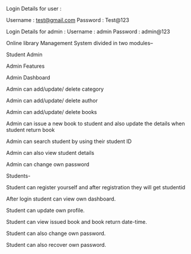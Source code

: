 Login Details for user :

Username : test@gmail.com Password : Test@123

Login Details for admin : Username : admin Password : admin@123

Online library Management System divided in two modules–

Student Admin

Admin Features

Admin Dashboard

Admin can add/update/ delete category

Admin can add/update/ delete author

Admin can add/update/ delete books

Admin can issue a new book to student and also update the details when student return book

Admin can search student by using their student ID

Admin can also view student details

Admin can change own password

Students-

Student can register yourself and after registration they will get studentid

After login student can view own dashboard.

Student can update own profile.

Student can view issued book and book return date-time.

Student can also change own password.

Student can also recover own password.
